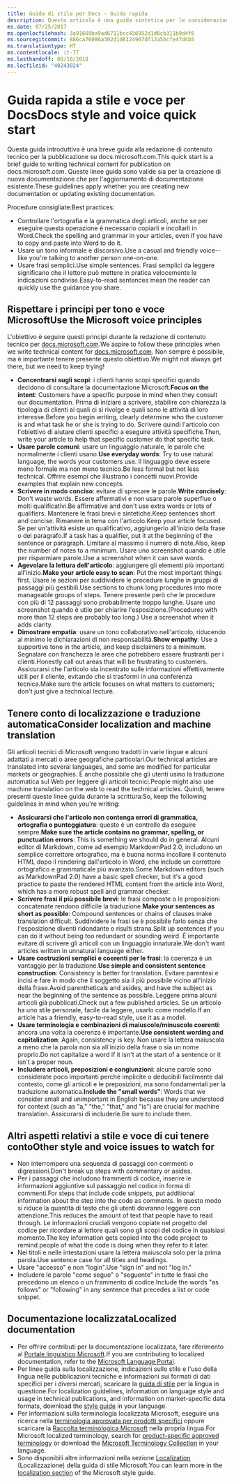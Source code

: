 ```yaml
---
title: Guida di stile per Docs - Guida rapida
description: Questo articolo è una guida sintetica per le considerazioni sullo stile, che contiene solo gli argomenti fondamentali per iniziare a contribuire a docs.microsoft.com.
ms.date: 07/25/2017
ms.openlocfilehash: 3a91669ba9ad6711bcc436952d1d6cb311b9d4f6
ms.sourcegitcommit: 886ca76086a302d1d6124967df12a5bcfe4fd4b5
ms.translationtype: HT
ms.contentlocale: it-IT
ms.lasthandoff: 08/10/2018
ms.locfileid: "40243024"
---
```

# <a name="docs-style-and-voice-quick-start"></a><span data-ttu-id="48603-103">Guida rapida a stile e voce per Docs</span><span class="sxs-lookup"><span data-stu-id="48603-103">Docs style and voice quick start</span></span>

<span data-ttu-id="48603-104">Questa guida introduttiva è una breve guida alla redazione di contenuto tecnico per la pubblicazione su docs.microsoft.com.</span><span class="sxs-lookup"><span data-stu-id="48603-104">This quick start is a brief guide to writing technical content for publication on docs.microsoft.com.</span></span> <span data-ttu-id="48603-105">Queste linee guida sono valide sia per la creazione di nuova documentazione che per l'aggiornamento di documentazione esistente.</span><span class="sxs-lookup"><span data-stu-id="48603-105">These guidelines apply whether you are creating new documentation or updating existing documentation.</span></span>

<span data-ttu-id="48603-106">Procedure consigliate:</span><span class="sxs-lookup"><span data-stu-id="48603-106">Best practices:</span></span>

- <span data-ttu-id="48603-107">Controllare l'ortografia e la grammatica degli articoli, anche se per eseguire questa operazione è necessario copiarli e incollarli in Word.</span><span class="sxs-lookup"><span data-stu-id="48603-107">Check the spelling and grammar in your articles, even if you have to copy and paste into Word to do it.</span></span>
- <span data-ttu-id="48603-108">Usare un tono informale e discorsivo.</span><span class="sxs-lookup"><span data-stu-id="48603-108">Use a casual and friendly voice--like you're talking to another person one-on-one.</span></span>
- <span data-ttu-id="48603-109">Usare frasi semplici.</span><span class="sxs-lookup"><span data-stu-id="48603-109">Use simple sentences.</span></span> <span data-ttu-id="48603-110">Frasi semplici da leggere significano che il lettore può mettere in pratica velocemente le indicazioni condivise.</span><span class="sxs-lookup"><span data-stu-id="48603-110">Easy-to-read sentences mean the reader can quickly use the guidance you share.</span></span>

## <a name="use-the-microsoft-voice-principles"></a><span data-ttu-id="48603-111">Rispettare i principi per tono e voce Microsoft</span><span class="sxs-lookup"><span data-stu-id="48603-111">Use the Microsoft voice principles</span></span>

<span data-ttu-id="48603-112">L'obiettivo è seguire questi principi durante la redazione di contenuto tecnico per [docs.microsoft.com](https://docs.microsoft.com).</span><span class="sxs-lookup"><span data-stu-id="48603-112">We aspire to follow these principles when we write technical content for [docs.microsoft.com](https://docs.microsoft.com).</span></span> <span data-ttu-id="48603-113">Non sempre è possibile, ma è importante tenere presente questo obiettivo.</span><span class="sxs-lookup"><span data-stu-id="48603-113">We might not always get there, but we need to keep trying!</span></span>

- <span data-ttu-id="48603-114">**Concentrarsi sugli scopi**: i clienti hanno scopi specifici quando decidono di consultare la documentazione Microsoft.</span><span class="sxs-lookup"><span data-stu-id="48603-114">**Focus on the intent**: Customers have a specific purpose in mind when they consult our documentation.</span></span> <span data-ttu-id="48603-115">Prima di iniziare a scrivere, stabilire con chiarezza la tipologia di clienti ai quali ci si rivolge e quali sono le attività di loro interesse.</span><span class="sxs-lookup"><span data-stu-id="48603-115">Before you begin writing, clearly determine who the customer is and what task he or she is trying to do.</span></span> <span data-ttu-id="48603-116">Scrivere quindi l'articolo con l'obiettivo di aiutare clienti specifici a eseguire attività specifiche.</span><span class="sxs-lookup"><span data-stu-id="48603-116">Then, write your article to help that specific customer do that specific task.</span></span>
- <span data-ttu-id="48603-117">**Usare parole comuni**: usare un linguaggio naturale, le parole che normalmente i clienti usano.</span><span class="sxs-lookup"><span data-stu-id="48603-117">**Use everyday words**: Try to use natural language, the words your customers use.</span></span> <span data-ttu-id="48603-118">Il linguaggio deve essere meno formale ma non meno tecnico.</span><span class="sxs-lookup"><span data-stu-id="48603-118">Be less formal but not less technical.</span></span> <span data-ttu-id="48603-119">Offrire esempi che illustrano i concetti nuovi.</span><span class="sxs-lookup"><span data-stu-id="48603-119">Provide examples that explain new concepts.</span></span>
- <span data-ttu-id="48603-120">**Scrivere in modo conciso**: evitare di sprecare le parole.</span><span class="sxs-lookup"><span data-stu-id="48603-120">**Write concisely**: Don't waste words.</span></span> <span data-ttu-id="48603-121">Essere affermativi e non usare parole superflue o molti qualificativi.</span><span class="sxs-lookup"><span data-stu-id="48603-121">Be affirmative and don't use extra words or lots of qualifiers.</span></span> <span data-ttu-id="48603-122">Mantenere le frasi brevi e sintetiche.</span><span class="sxs-lookup"><span data-stu-id="48603-122">Keep sentences short and concise.</span></span> <span data-ttu-id="48603-123">Rimanere in tema con l'articolo.</span><span class="sxs-lookup"><span data-stu-id="48603-123">Keep your article focused.</span></span> <span data-ttu-id="48603-124">Se per un'attività esiste un qualificativo, aggiungerlo all'inizio della frase o del paragrafo.</span><span class="sxs-lookup"><span data-stu-id="48603-124">If a task has a qualifier, put it at the beginning of the sentence or paragraph.</span></span> <span data-ttu-id="48603-125">Limitare al massimo il numero di note.</span><span class="sxs-lookup"><span data-stu-id="48603-125">Also, keep the number of notes to a minimum.</span></span> <span data-ttu-id="48603-126">Usare uno screenshot quando è utile per risparmiare parole.</span><span class="sxs-lookup"><span data-stu-id="48603-126">Use a screenshot when it can save words.</span></span>
- <span data-ttu-id="48603-127">**Agevolare la lettura dell'articolo**: aggiungere gli elementi più importanti all'inizio.</span><span class="sxs-lookup"><span data-stu-id="48603-127">**Make your article easy to scan**: Put the most important things first.</span></span> <span data-ttu-id="48603-128">Usare le sezioni per suddividere le procedure lunghe in gruppi di passaggi più gestibili.</span><span class="sxs-lookup"><span data-stu-id="48603-128">Use sections to chunk long procedures into more manageable groups of steps.</span></span> <span data-ttu-id="48603-129">Tenere presente però che le procedure con più di 12 passaggi sono probabilmente troppo lunghe. Usare uno screenshot quando è utile per chiarire l'esposizione.</span><span class="sxs-lookup"><span data-stu-id="48603-129">(Procedures with more than 12 steps are probably too long.) Use a screenshot when it adds clarity.</span></span>
- <span data-ttu-id="48603-130">**Dimostrare empatia**: usare un tono collaborativo nell'articolo, riducendo al minimo le dichiarazioni di non responsabilità.</span><span class="sxs-lookup"><span data-stu-id="48603-130">**Show empathy**: Use a supportive tone in the article, and keep disclaimers to a minimum.</span></span> <span data-ttu-id="48603-131">Segnalare con franchezza le aree che potrebbero essere frustranti per i clienti.</span><span class="sxs-lookup"><span data-stu-id="48603-131">Honestly call out areas that will be frustrating to customers.</span></span> <span data-ttu-id="48603-132">Assicurarsi che l'articolo sia incentrato sulle informazioni effettivamente utili per il cliente, evitando che si trasformi in una conferenza tecnica.</span><span class="sxs-lookup"><span data-stu-id="48603-132">Make sure the article focuses on what matters to customers; don't just give a technical lecture.</span></span>

## <a name="consider-localization-and-machine-translation"></a><span data-ttu-id="48603-133">Tenere conto di localizzazione e traduzione automatica</span><span class="sxs-lookup"><span data-stu-id="48603-133">Consider localization and machine translation</span></span>

<span data-ttu-id="48603-134">Gli articoli tecnici di Microsoft vengono tradotti in varie lingue e alcuni adattati a mercati o aree geografiche particolari.</span><span class="sxs-lookup"><span data-stu-id="48603-134">Our technical articles are translated into several languages, and some are modified for particular markets or geographies.</span></span> <span data-ttu-id="48603-135">È anche possibile che gli utenti usino la traduzione automatica sul Web per leggere gli articoli tecnici.</span><span class="sxs-lookup"><span data-stu-id="48603-135">People might also use machine translation on the web to read the technical articles.</span></span> <span data-ttu-id="48603-136">Quindi, tenere presenti queste linee guida durante la scrittura:</span><span class="sxs-lookup"><span data-stu-id="48603-136">So, keep the following guidelines in mind when you're writing:</span></span>

- <span data-ttu-id="48603-137">**Assicurarsi che l'articolo non contenga errori di grammatica, ortografia o punteggiatura**: questo è un controllo da eseguire sempre.</span><span class="sxs-lookup"><span data-stu-id="48603-137">**Make sure the article contains no grammar, spelling, or punctuation errors**: This is something we should do in general.</span></span> <span data-ttu-id="48603-138">Alcuni editor di Markdown, come ad esempio MarkdownPad 2.0, includono un semplice correttore ortografico, ma è buona norma incollare il contenuto HTML dopo il rendering dall'articolo in Word, che include un correttore ortografico e grammaticale più avanzato.</span><span class="sxs-lookup"><span data-stu-id="48603-138">Some Markdown editors (such as MarkdownPad 2.0) have a basic spell checker, but it's a good practice to paste the rendered HTML content from the article into Word, which has a more robust spell and grammar checker.</span></span>
- <span data-ttu-id="48603-139">**Scrivere frasi il più possibile brevi**: le frasi composte o le proposizioni concatenate rendono difficile la traduzione.</span><span class="sxs-lookup"><span data-stu-id="48603-139">**Make your sentences as short as possible**: Compound sentences or chains of clauses make translation difficult.</span></span> <span data-ttu-id="48603-140">Suddividere le frasi se è possibile farlo senza che l'esposizione diventi ridondante o risulti strana.</span><span class="sxs-lookup"><span data-stu-id="48603-140">Split up sentences if you can do it without being too redundant or sounding weird.</span></span> <span data-ttu-id="48603-141">È importante evitare di scrivere gli articoli con un linguaggio innaturale.</span><span class="sxs-lookup"><span data-stu-id="48603-141">We don't want articles written in unnatural language either.</span></span>
- <span data-ttu-id="48603-142">**Usare costruzioni semplici e coerenti per le frasi**: la coerenza è un vantaggio per la traduzione.</span><span class="sxs-lookup"><span data-stu-id="48603-142">**Use simple and consistent sentence construction**: Consistency is better for translation.</span></span> <span data-ttu-id="48603-143">Evitare parentesi e incisi e fare in modo che il soggetto sia il più possibile vicino all'inizio della frase.</span><span class="sxs-lookup"><span data-stu-id="48603-143">Avoid parentheticals and asides, and have the subject as near the beginning of the sentence as possible.</span></span> <span data-ttu-id="48603-144">Leggere prima alcuni articoli già pubblicati.</span><span class="sxs-lookup"><span data-stu-id="48603-144">Check out a few published articles.</span></span> <span data-ttu-id="48603-145">Se un articolo ha uno stile personale, facile da leggere, usarlo come modello.</span><span class="sxs-lookup"><span data-stu-id="48603-145">If an article has a friendly, easy-to-read style, use it as a model.</span></span>
- <span data-ttu-id="48603-146">**Usare terminologia e combinazioni di maiuscole/minuscole coerenti**: ancora una volta la coerenza è importante.</span><span class="sxs-lookup"><span data-stu-id="48603-146">**Use consistent wording and capitalization**: Again, consistency is key.</span></span> <span data-ttu-id="48603-147">Non usare la lettera maiuscola a meno che la parola non sia all'inizio della frase o sia un nome proprio.</span><span class="sxs-lookup"><span data-stu-id="48603-147">Do not capitalize a word if it isn't at the start of a sentence or it isn't a proper noun.</span></span>
- <span data-ttu-id="48603-148">**Includere articoli, preposizioni e congiunzioni**: alcune parole sono considerate poco importanti perché implicite o deducibili facilmente dal contesto, come gli articoli e le preposizioni, ma sono fondamentali per la traduzione automatica.</span><span class="sxs-lookup"><span data-stu-id="48603-148">**Include the "small words"**: Words that we consider small and unimportant in English because they are understood for context (such as "a," "the," "that," and "is") are crucial for machine translation.</span></span> <span data-ttu-id="48603-149">Assicurarsi di includerle.</span><span class="sxs-lookup"><span data-stu-id="48603-149">Be sure to include them.</span></span>

## <a name="other-style-and-voice-issues-to-watch-for"></a><span data-ttu-id="48603-150">Altri aspetti relativi a stile e voce di cui tenere conto</span><span class="sxs-lookup"><span data-stu-id="48603-150">Other style and voice issues to watch for</span></span>

- <span data-ttu-id="48603-151">Non interrompere una sequenza di passaggi con commenti o digressioni.</span><span class="sxs-lookup"><span data-stu-id="48603-151">Don't break up steps with commentary or asides.</span></span>
- <span data-ttu-id="48603-152">Per i passaggi che includono frammenti di codice, inserire le informazioni aggiuntive sul passaggio nel codice in forma di commenti.</span><span class="sxs-lookup"><span data-stu-id="48603-152">For steps that include code snippets, put additional information about the step into the code as comments.</span></span> <span data-ttu-id="48603-153">In questo modo si riduce la quantità di testo che gli utenti dovranno leggere con attenzione.</span><span class="sxs-lookup"><span data-stu-id="48603-153">This reduces the amount of text that people have to read through.</span></span> <span data-ttu-id="48603-154">Le informazioni cruciali vengono copiate nel progetto del codice per ricordare al lettore quali sono gli scopi del codice in qualsiasi momento.</span><span class="sxs-lookup"><span data-stu-id="48603-154">The key information gets copied into the code project to remind people of what the code is doing when they refer to it later.</span></span>
- <span data-ttu-id="48603-155">Nei titoli e nelle intestazioni usare la lettera maiuscola solo per la prima parola.</span><span class="sxs-lookup"><span data-stu-id="48603-155">Use sentence case for all titles and headings.</span></span>
- <span data-ttu-id="48603-156">Usare "accesso" e non "login".</span><span class="sxs-lookup"><span data-stu-id="48603-156">Use "sign in" and not "log in."</span></span>
- <span data-ttu-id="48603-157">Includere le parole "come segue" o "seguente" in tutte le frasi che precedono un elenco o un frammento di codice.</span><span class="sxs-lookup"><span data-stu-id="48603-157">Include the words "as follows" or "following" in any sentence that precedes a list or code snippet.</span></span>

## <a name="localized-documentation"></a><span data-ttu-id="48603-158">Documentazione localizzata</span><span class="sxs-lookup"><span data-stu-id="48603-158">Localized documentation</span></span>

- <span data-ttu-id="48603-159">Per offrire contributi per la documentazione localizzata, fare riferimento al [Portale linguistico Microsoft](https://www.microsoft.com/Language/Default.aspx).</span><span class="sxs-lookup"><span data-stu-id="48603-159">If you are contributing to localized documentation, refer to the [Microsoft Language Portal](https://www.microsoft.com/Language/Default.aspx).</span></span>
- <span data-ttu-id="48603-160">Per linee guida sulla localizzazione, indicazioni sullo stile e l'uso della lingua nelle pubblicazioni tecniche e informazioni sui formati di dati specifici per i diversi mercati, scaricare la [guida di stile](https://www.microsoft.com/Language/StyleGuides) per la lingua in questione.</span><span class="sxs-lookup"><span data-stu-id="48603-160">For localization guidelines, information on language style and usage in technical publications, and information on market-specific data formats, download the [style guide](https://www.microsoft.com/Language/StyleGuides) in your language.</span></span>
- <span data-ttu-id="48603-161">Per informazioni sulla terminologia localizzata Microsoft, eseguire una ricerca nella [terminologia approvata per prodotti specifici](https://www.microsoft.com/Language/Default.aspx) oppure scaricare la [Raccolta terminologica Microsoft](https://www.microsoft.com/Language/Terminology.aspx) nella propria lingua.</span><span class="sxs-lookup"><span data-stu-id="48603-161">For Microsoft localized terminology, search for [product-specific approved terminology](https://www.microsoft.com/Language/Default.aspx) or download the [Microsoft Terminology Collection](https://www.microsoft.com/Language/Terminology.aspx) in your language.</span></span>
- <span data-ttu-id="48603-162">Sono disponibili altre informazioni nella sezione [Localization](https://docs.microsoft.com/style-guide/global-communications/) (Localizzazione) della guida di stile Microsoft.</span><span class="sxs-lookup"><span data-stu-id="48603-162">You can learn more in the [localization section](https://docs.microsoft.com/style-guide/global-communications/) of the Microsoft style guide.</span></span>
